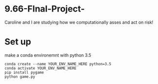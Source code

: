 # 9.66-FInal-Project-
Caroline and I are studying how we computationally asses and act on risk!

# Set up 
make a conda environemnt with python 3.5 

```
conda create --name YOUR_ENV_NAME_HERE python=3.5
conda activate YOUR_ENV_NAME_HERE
pip install pygame
python game.py
```
